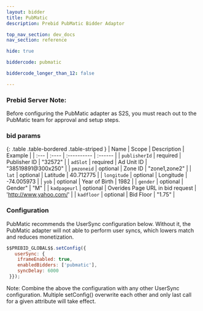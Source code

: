 ```yaml
---
layout: bidder
title: PubMatic
description: Prebid PubMatic Bidder Adaptor

top_nav_section: dev_docs
nav_section: reference

hide: true

biddercode: pubmatic

biddercode_longer_than_12: false

---
```


### Prebid Server Note:
Before configuring the PubMatic adapter as S2S, you must reach out to the PubMatic team for approval and setup steps.

### bid params

{: .table .table-bordered .table-striped }
| Name | Scope | Description | Example |
| :--- | :---- | :---------- | :------ |
| `publisherId` | required | Publisher ID | "32572" |
| `adSlot` | required | Ad Unit ID | "38519891@300x250" |
| `pmzoneid` | optional | Zone ID | "zone1,zone2" |
| `lat` | optional | Latitude | 40.712775 |
| `longitude` | optional | Longitude | -74.005973 |
| `yob` | optional | Year of Birth | 1982 |
| `gender` | optional | Gender" | "M" |
| `kadpageurl` | optional | Overides Page URL in bid request | 'http://www.yahoo.com/' |
| `kadfloor` | optional | Bid Floor | "1.75" | 

### Configuration

PubMatic recommends the UserSync configuration below.  Without it, the PubMatic adapter will not able to perform user syncs, which lowers match and reduces monetization.

```javascript
$$PREBID_GLOBAL$$.setConfig({
   userSync: {
    iframeEnabled: true,
    enabledBidders: ['pubmatic'],
    syncDelay: 6000
 }});
```
Note: Combine the above the configuration with any other UserSync configuration.  Multiple setConfig() overwrite each other and only last call for a given attribute will take effect.
